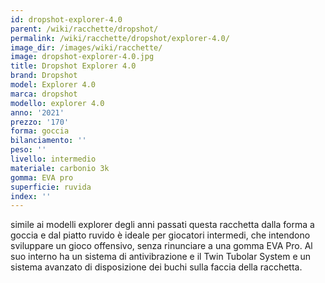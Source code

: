 ```yaml
---
id: dropshot-explorer-4.0
parent: /wiki/racchette/dropshot/
permalink: /wiki/racchette/dropshot/explorer-4.0/
image_dir: /images/wiki/racchette/
image: dropshot-explorer-4.0.jpg
title: Dropshot Explorer 4.0
brand: Dropshot
model: Explorer 4.0
marca: dropshot
modello: explorer 4.0
anno: '2021'
prezzo: '170'
forma: goccia
bilanciamento: ''
peso: ''
livello: intermedio
materiale: carbonio 3k
gomma: EVA pro
superficie: ruvida
index: ''
---
```

simile ai modelli explorer degli anni passati questa racchetta dalla forma a goccia e dal piatto ruvido è ideale per giocatori intermedi, che intendono sviluppare un gioco offensivo, senza rinunciare a una gomma EVA Pro. Al suo interno ha un sistema di antivibrazione e il Twin Tubolar System e un sistema avanzato di disposizione dei buchi sulla faccia della racchetta.